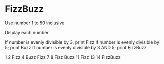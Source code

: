 # FizzBuzz

Use number 1 to 50 inclusive

Display each number.

If number is evenly divisible by 3; print Fizz
If number is evenly divisible by 5; print Buzz
If number is evenly divisible by 3 AND 5; print FizzBuzz

1 2 Fizz 4 Buzz Fizz 7 8 Fizz Buzz 11 Fizz 13 14 FizzBuzz
